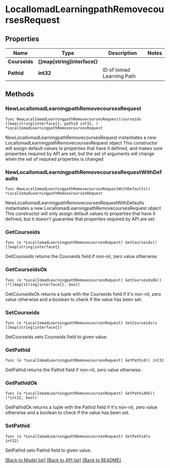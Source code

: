 # LocalIomadLearningpathRemovecoursesRequest

## Properties

Name | Type | Description | Notes
------------ | ------------- | ------------- | -------------
**Courseids** | **[]map[string]interface{}** |  | 
**Pathid** | **int32** | ID of Iomad Learning Path | 

## Methods

### NewLocalIomadLearningpathRemovecoursesRequest

`func NewLocalIomadLearningpathRemovecoursesRequest(courseids []map[string]interface{}, pathid int32, ) *LocalIomadLearningpathRemovecoursesRequest`

NewLocalIomadLearningpathRemovecoursesRequest instantiates a new LocalIomadLearningpathRemovecoursesRequest object
This constructor will assign default values to properties that have it defined,
and makes sure properties required by API are set, but the set of arguments
will change when the set of required properties is changed

### NewLocalIomadLearningpathRemovecoursesRequestWithDefaults

`func NewLocalIomadLearningpathRemovecoursesRequestWithDefaults() *LocalIomadLearningpathRemovecoursesRequest`

NewLocalIomadLearningpathRemovecoursesRequestWithDefaults instantiates a new LocalIomadLearningpathRemovecoursesRequest object
This constructor will only assign default values to properties that have it defined,
but it doesn't guarantee that properties required by API are set

### GetCourseids

`func (o *LocalIomadLearningpathRemovecoursesRequest) GetCourseids() []map[string]interface{}`

GetCourseids returns the Courseids field if non-nil, zero value otherwise.

### GetCourseidsOk

`func (o *LocalIomadLearningpathRemovecoursesRequest) GetCourseidsOk() (*[]map[string]interface{}, bool)`

GetCourseidsOk returns a tuple with the Courseids field if it's non-nil, zero value otherwise
and a boolean to check if the value has been set.

### SetCourseids

`func (o *LocalIomadLearningpathRemovecoursesRequest) SetCourseids(v []map[string]interface{})`

SetCourseids sets Courseids field to given value.


### GetPathid

`func (o *LocalIomadLearningpathRemovecoursesRequest) GetPathid() int32`

GetPathid returns the Pathid field if non-nil, zero value otherwise.

### GetPathidOk

`func (o *LocalIomadLearningpathRemovecoursesRequest) GetPathidOk() (*int32, bool)`

GetPathidOk returns a tuple with the Pathid field if it's non-nil, zero value otherwise
and a boolean to check if the value has been set.

### SetPathid

`func (o *LocalIomadLearningpathRemovecoursesRequest) SetPathid(v int32)`

SetPathid sets Pathid field to given value.



[[Back to Model list]](../README.md#documentation-for-models) [[Back to API list]](../README.md#documentation-for-api-endpoints) [[Back to README]](../README.md)


